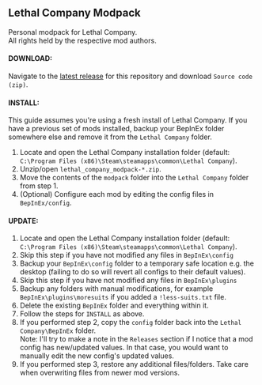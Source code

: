 ## Lethal Company Modpack
Personal modpack for Lethal Company.\
All rights held by the respective mod authors.

#### DOWNLOAD:
Navigate to the [latest release](https://github.com/konovic/lethal_company_modpack/releases/latest) for this repository and download `Source code (zip)`.

#### INSTALL:
This guide assumes you're using a fresh install of Lethal Company. If you have a previous set of mods installed, backup your BepInEx folder somewhere else and remove it from the `Lethal Company` folder.
1. Locate and open the Lethal Company installation folder (default: `C:\Program Files (x86)\Steam\steamapps\common\Lethal Company`).
2. Unzip/open `lethal_company_modpack-*.zip`.
3. Move the contents of the `modpack` folder into the `Lethal Company` folder from step 1.
4. (Optional) Configure each mod by editing the config files in `BepInEx/config`.

#### UPDATE:
1. Locate and open the Lethal Company installation folder (default: `C:\Program Files (x86)\Steam\steamapps\common\Lethal Company`).
2. Skip this step if you have not modified any files in `BepInEx\config`
1. Backup your `BepInEx\config` folder to a temporary safe location e.g. the desktop (failing to do so will revert all configs to their default values).
3. Skip this step if you have not modified any files in `BepInEx\plugins`
1. Backup any folders with manual modifications, for example `BepInEx\plugins\moresuits` if you added a `!less-suits.txt` file.
4. Delete the existing `BepInEx` folder and everything within it.
5. Follow the steps for `INSTALL` as above.
6. If you performed step 2, copy the `config` folder back into the `Lethal Company\BepInEx` folder.\
Note: I'll try to make a note in the `Releases` section if I notice that a mod config has new/updated values. In that case, you would want to manually edit the new config's updated values.
7. If you performed step 3, restore any additional files/folders. Take care when overwriting files from newer mod versions.
